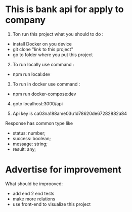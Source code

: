 # This is bank api for apply to company

1. <p>Ton run this project what you should to do :
- install Docker on you device
- git clone "link to this project"
- go to folder where you put this project
</p>

2. <p> To run locally use command : 
- npm run local:dev
</p>

3. <p> To run in docker use command :
- npm run docker-compose:dev

4. goto localhost:3000/api

5. Api key is ca03na188ame03u1d78620de67282882a84

 Response has common type like 
  - status: number;
  - success: boolean;
  - message: string;
  - result: any;

# Advertise for improvement

What should be improoved: 
- add end 2 end tests
- make more relations 
- use front-end to visualize this project


